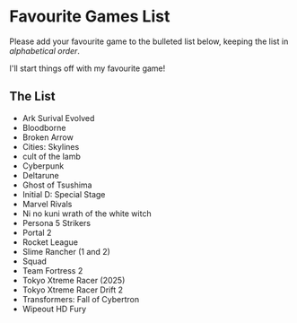 # Favourite Games List

Please add your favourite game to the bulleted list below, keeping the list in *alphabetical order*.

I'll start things off with my favourite game!

## The List
* Ark Surival Evolved 
* Bloodborne
* Broken Arrow
* Cities: Skylines
* cult of the lamb
* Cyberpunk
* Deltarune
* Ghost of Tsushima 
* Initial D: Special Stage
* Marvel Rivals
* Ni no kuni wrath of the white witch
* Persona 5 Strikers
* Portal 2
* Rocket League
* Slime Rancher  (1 and 2)
* Squad
* Team Fortress 2
* Tokyo Xtreme Racer (2025)
* Tokyo Xtreme Racer Drift 2
* Transformers: Fall of Cybertron
* Wipeout HD Fury
